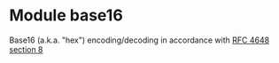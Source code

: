 # Module base16

Base16 (a.k.a. "hex") encoding/decoding in accordance with [RFC 4648 section 8][url-rfc]

[url-rfc]: https://www.ietf.org/rfc/rfc4648.html#section-8
